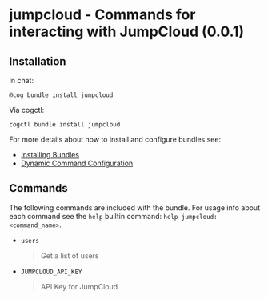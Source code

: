 # jumpcloud - Commands for interacting with JumpCloud (0.0.1)



## Installation

In chat:

```
@cog bundle install jumpcloud
```

Via cogctl:

```
cogctl bundle install jumpcloud
```

For more details about how to install and configure bundles see:

* [Installing Bundles](https://cog-book.operable.io/#_installing_bundles)
* [Dynamic Command Configuration](https://cog-book.operable.io/#_dynamic_command_configuration)

## Commands

The following commands are included with the bundle. For usage info
about each command see the `help` builtin command: `help jumpcloud:<command_name>`.

* `users`
  > Get a list of users

* `JUMPCLOUD_API_KEY`
  > API Key for JumpCloud
